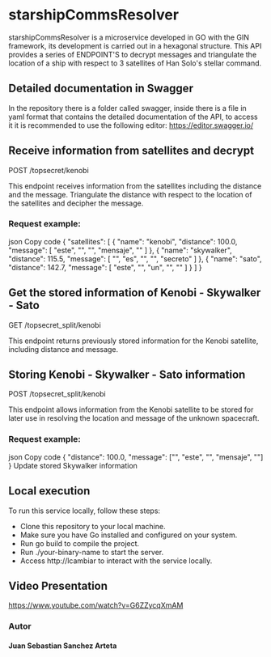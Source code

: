 # starshipCommsResolver
starshipCommsResolver is a microservice developed in GO with the GIN framework, its development is carried out in a hexagonal structure. This API provides a series of ENDPOINT'S to decrypt messages and triangulate the location of a ship with respect to 3 satellites of Han Solo's stellar command. 

## Detailed documentation in Swagger
In the repository there is a folder called swagger, inside there is a file in yaml format that contains the detailed documentation of the API, to access it it is recommended to use the following editor: https://editor.swagger.io/

## Receive information from satellites and decrypt
POST /topsecret/kenobi

This endpoint receives information from the satellites including the distance and the message. Triangulate the distance with respect to the location of the satellites and decipher the message.

### Request example:
json
Copy code
{
    "satellites": [
        {
            "name": "kenobi",
            "distance": 100.0,
            "message": [
                "este",
                "",
                "",
                "mensaje",
                ""
            ]
        },
        {
            "name": "skywalker",
            "distance": 115.5,
            "message": [
                "",
                "es",
                "",
                "",
                "secreto"
            ]
        },
        {
            "name": "sato",
            "distance": 142.7,
            "message": [
                "este",
                "",
                "un",
                "",
                ""
           ]
        }
    ]
}
## Get the stored information of Kenobi - Skywalker - Sato
GET /topsecret_split/kenobi

This endpoint returns previously stored information for the Kenobi satellite, including distance and message.

## Storing Kenobi - Skywalker - Sato information
POST /topsecret_split/kenobi

This endpoint allows information from the Kenobi satellite to be stored for later use in resolving the location and message of the unknown spacecraft.

### Request example:

json
Copy code
{ "distance": 100.0, "message": ["", "este", "", "mensaje", ""] }
Update stored Skywalker information

## Local execution
To run this service locally, follow these steps:

- Clone this repository to your local machine.
- Make sure you have Go installed and configured on your system.
- Run go build to compile the project.
- Run ./your-binary-name to start the server.
- Access http://lcambiar to interact with the service locally.

## Video Presentation
https://www.youtube.com/watch?v=G6ZZycqXmAM
### Autor
#### Juan Sebastian Sanchez Arteta

